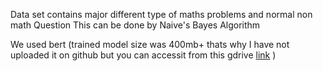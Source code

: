 Data set contains major different type of maths problems and normal non math Question
This can be done by Naive's Bayes Algorithm

We used bert 
(trained model size was 400mb+ thats why I have not uploaded it on github but you can accessit from this gdrive <a href="https://drive.google.com/drive/folders/1w-7YPuc0bjbRJI_p3uWJQPyin-p2g3EO?usp=sharing">link</a> )

